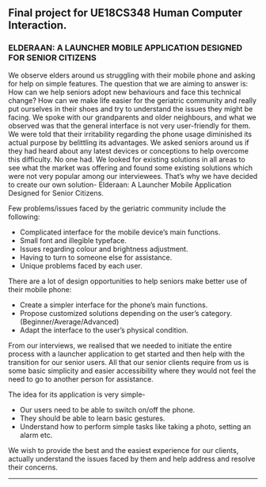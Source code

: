 ## Final project for UE18CS348 Human Computer Interaction. 


### ELDERAAN: A LAUNCHER MOBILE APPLICATION DESIGNED FOR SENIOR CITIZENS

We observe elders around us struggling with their mobile phone and asking for help on simple features. The question that we are aiming to answer is: How can we help seniors adopt new behaviours and face this technical change? How can we make life easier for the geriatric community and really put ourselves in their shoes and try to understand the issues they might be facing. 
We spoke with our grandparents and older neighbours, and what we observed was that the general interface is not very user-friendly for them. We were told that their irritability regarding the phone usage diminished its actual purpose by belittling its advantages. We asked seniors around us if they had heard about any latest devices or conceptions to help overcome this difficulty. No one had. We looked for existing solutions in all areas to see what the market was offering and found some existing solutions which were not very popular among our interviewees. 
That’s why we have decided to create our own solution- Elderaan: A Launcher Mobile Application Designed for Senior Citizens.

Few problems/issues faced by the geriatric community include the following:
- Complicated interface for the mobile device’s main functions.
- Small font and illegible typeface.
- Issues regarding colour and brightness adjustment.
- Having to turn to someone else for assistance.
- Unique problems faced by each user.


There are a lot of design opportunities to help seniors make better use of their mobile phone: 
- Create a simpler interface for the phone’s main functions.
- Propose customized solutions depending on the user’s category. (Beginner/Average/Advanced)
- Adapt the interface to the user’s physical condition.

From our interviews, we realised that we needed to initiate the entire process with a launcher application to get started and then help with the transition for our senior users. All that our senior clients require from us is some basic simplicity and easier accessibility where they would not feel the need to go to another person for assistance. 

The idea for its application is very simple- 
- Our users need to be able to switch on/off the phone.
- They should be able to learn basic gestures.
- Understand how to perform simple tasks like taking a photo, setting an alarm etc.


We wish to provide the best and the easiest experience for our clients, actually understand the issues faced by them and help address and resolve their concerns.

____________________________________________________________
